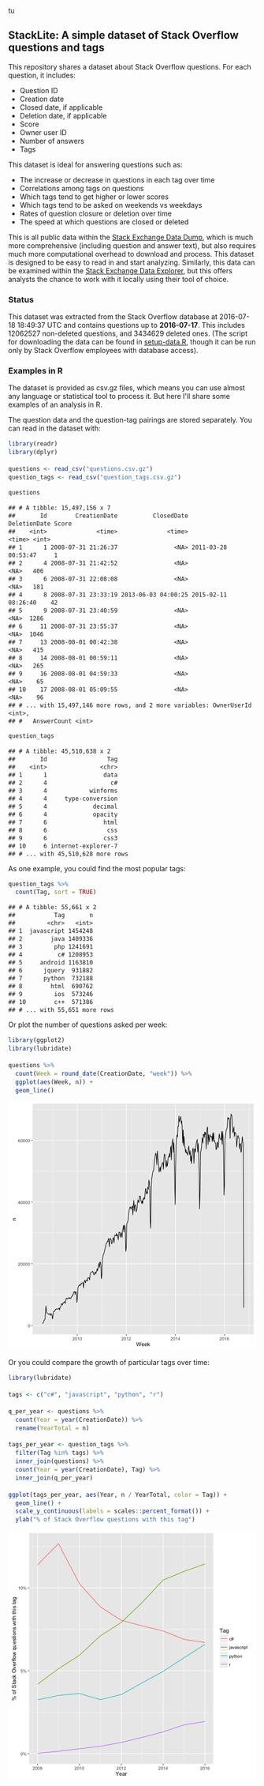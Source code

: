 

tu

## StackLite: A simple dataset of Stack Overflow questions and tags

This repository shares a dataset about Stack Overflow questions. For each question, it includes:

* Question ID
* Creation date
* Closed date, if applicable
* Deletion date, if applicable
* Score
* Owner user ID
* Number of answers
* Tags

This dataset is ideal for answering questions such as:

* The increase or decrease in questions in each tag over time
* Correlations among tags on questions
* Which tags tend to get higher or lower scores
* Which tags tend to be asked on weekends vs weekdays
* Rates of question closure or deletion over time
* The speed at which questions are closed or deleted

This is all public data within the [Stack Exchange Data Dump](https://archive.org/details/stackexchange), which is much more comprehensive (including question and answer text), but also requires much more computational overhead to download and process. This dataset is designed to be easy to read in and start analyzing. Similarly, this data can be examined within the [Stack Exchange Data Explorer](https://data.stackexchange.com/), but this offers analysts the chance to work with it locally using their tool of choice.

### Status



This dataset was extracted from the Stack Overflow database at 2016-07-18 18:49:37 UTC and contains questions up to **2016-07-17**. This includes 12062527 non-deleted questions, and  3434629 deleted ones. (The script for downloading the data can be found in [setup-data.R](setup-data.R), though it can be run only by Stack Overflow employees with database access).

### Examples in R

The dataset is provided as csv.gz files, which means you can use almost any language or statistical tool to process it. But here I'll share some examples of an analysis in R.

The question data and the question-tag pairings are stored separately. You can read in the dataset with:


```r
library(readr)
library(dplyr)

questions <- read_csv("questions.csv.gz")
question_tags <- read_csv("question_tags.csv.gz")
```


```r
questions
```

```
## # A tibble: 15,497,156 x 7
##       Id        CreationDate          ClosedDate        DeletionDate Score
##    <int>              <time>              <time>              <time> <int>
## 1      1 2008-07-31 21:26:37                <NA> 2011-03-28 00:53:47     1
## 2      4 2008-07-31 21:42:52                <NA>                <NA>   406
## 3      6 2008-07-31 22:08:08                <NA>                <NA>   181
## 4      8 2008-07-31 23:33:19 2013-06-03 04:00:25 2015-02-11 08:26:40    42
## 5      9 2008-07-31 23:40:59                <NA>                <NA>  1286
## 6     11 2008-07-31 23:55:37                <NA>                <NA>  1046
## 7     13 2008-08-01 00:42:38                <NA>                <NA>   415
## 8     14 2008-08-01 00:59:11                <NA>                <NA>   265
## 9     16 2008-08-01 04:59:33                <NA>                <NA>    65
## 10    17 2008-08-01 05:09:55                <NA>                <NA>    96
## # ... with 15,497,146 more rows, and 2 more variables: OwnerUserId <int>,
## #   AnswerCount <int>
```

```r
question_tags
```

```
## # A tibble: 45,510,638 x 2
##       Id                 Tag
##    <int>               <chr>
## 1      1                data
## 2      4                  c#
## 3      4            winforms
## 4      4     type-conversion
## 5      4             decimal
## 6      4             opacity
## 7      6                html
## 8      6                 css
## 9      6                css3
## 10     6 internet-explorer-7
## # ... with 45,510,628 more rows
```

As one example, you could find the most popular tags:


```r
question_tags %>%
  count(Tag, sort = TRUE)
```

```
## # A tibble: 55,661 x 2
##           Tag       n
##         <chr>   <int>
## 1  javascript 1454248
## 2        java 1409336
## 3         php 1241691
## 4          c# 1208953
## 5     android 1163810
## 6      jquery  931882
## 7      python  732188
## 8        html  690762
## 9         ios  573246
## 10        c++  571386
## # ... with 55,651 more rows
```

Or plot the number of questions asked per week:


```r
library(ggplot2)
library(lubridate)

questions %>%
  count(Week = round_date(CreationDate, "week")) %>%
  ggplot(aes(Week, n)) +
  geom_line()
```

![plot of chunk questions_per_week](README-fig/questions_per_week-1.png)

Or you could compare the growth of particular tags over time:


```r
library(lubridate)

tags <- c("c#", "javascript", "python", "r")

q_per_year <- questions %>%
  count(Year = year(CreationDate)) %>%
  rename(YearTotal = n)

tags_per_year <- question_tags %>%
  filter(Tag %in% tags) %>%
  inner_join(questions) %>%
  count(Year = year(CreationDate), Tag) %>%
  inner_join(q_per_year)

ggplot(tags_per_year, aes(Year, n / YearTotal, color = Tag)) +
  geom_line() +
  scale_y_continuous(labels = scales::percent_format()) +
  ylab("% of Stack Overflow questions with this tag")
```

![plot of chunk tags_per_year](README-fig/tags_per_year-1.png)

